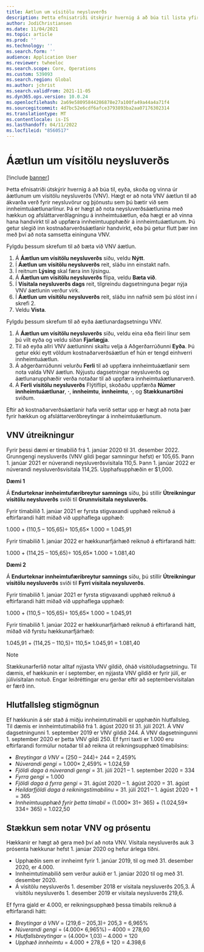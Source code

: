 ```yaml
---
title: Áætlun um vísitölu neysluverðs
description: Þetta efnisatriði útskýrir hvernig á að búa til lista yfir vísitölu neysluverðs (VNV) áætlanir sem þú færð af internetinu til að hjálpa til við að ákvarða hækkunargjaldið í áskriftarreikningi.
author: JodiChristiansen
ms.date: 11/04/2021
ms.topic: article
ms.prod: ''
ms.technology: ''
ms.search.form: ''
audience: Application User
ms.reviewer: twheeloc
ms.search.scope: Core, Operations
ms.custom: 539093
ms.search.region: Global
ms.author: jchrist
ms.search.validFrom: 2021-11-05
ms.dyn365.ops.version: 10.0.24
ms.openlocfilehash: 2a69e58095844286878e27a100fa49a44a4a71f4
ms.sourcegitcommit: 4d7bc52e6cdf6afce3793893ba2aa07176302314
ms.translationtype: MT
ms.contentlocale: is-IS
ms.lasthandoff: 04/11/2022
ms.locfileid: "8560517"
---
```

# <a name="consumer-price-index-schedule"></a>Áætlun um vísitölu neysluverðs

[!include [banner](../includes/banner.md)]

Þetta efnisatriði útskýrir hvernig á að búa til, eyða, skoða og vinna úr áætlunum um vísitölu neysluverðs (VNV). Hægt er að nota VNV áætlun til að ákvarða verð fyrir neysluvörur og þjónustu sem þú bætir við sem innheimtuáætlunarlínur. Þá er hægt að nota neysluverðsáætlunina með hækkun og afsláttarverðlagningu á innheimtuáætlun, eða hægt er að vinna hana handvirkt til að uppfæra innheimtuupphæðir á innheimtuáætlunum. Þú getur slegið inn kostnaðarverðsáætlanir handvirkt, eða þú getur flutt þær inn með því að nota samsetta eininguna VNV.

Fylgdu þessum skrefum til að bæta við VNV áætlun.

1. Á **Áætlun um vísitölu neysluverðs** síðu, veldu **Nýtt**.
2. Í **Áætlun um vísitölu neysluverðs** reit, sláðu inn einstakt nafn.
3. Í reitnum **Lýsing** skal færa inn lýsingu.
4. Á **Áætlun um vísitölu neysluverðs** flipa, veldu **Bæta við**.
5. Í **Vísitala neysluverðs dags** reit, tilgreindu dagsetninguna þegar nýja VNV áætlunin verður virk.
6. Í **Áætlun um vísitölu neysluverðs** reit, sláðu inn nafnið sem þú slóst inn í skrefi 2.
7. Veldu **Vista**.

Fylgdu þessum skrefum til að eyða áætlunardagsetningu VNV.

1. Á **Áætlun um vísitölu neysluverðs** síðu, veldu eina eða fleiri línur sem þú vilt eyða og veldu síðan **Fjarlægja**.
2. Til að eyða allri VNV áætluninni skaltu velja á Aðgerðarrúðunni **Eyða**. Þú getur ekki eytt völdum kostnaðarverðsáætlun ef hún er tengd einhverri innheimtuáætlun.
3. Á aðgerðarrúðunni velurðu **Ferli** til að uppfæra innheimtuáætlanir sem nota valda VNV áætlun. Nýjustu dagsetningar neysluverðs og áætlunarupphæðir verða notaðar til að uppfæra innheimtuáætlunarverð.
4. Á **Ferli vísitölu neysluverðs** Flýtiflipi, skoðaðu uppfærða **Númer innheimtuáætlunar**, **·**, **innheimtu**, **innheimtu**, **·**, og **Stækkunartíðni** sviðum.

Eftir að kostnaðarverðsáætlanir hafa verið settar upp er hægt að nota þær fyrir hækkun og afsláttarverðbreytingar á innheimtuáætlunum.

## <a name="cpi-calculation"></a>VNV útreikningur

Fyrir þessi dæmi er tímabilið frá 1. janúar 2020 til 31. desember 2022. Grunngengi neysluverðs (VNV gildi þegar samningur hefst) er 105,65. Þann 1. janúar 2021 er núverandi neysluverðsvísitala 110,5. Þann 1. janúar 2022 er núverandi neysluverðsvísitala 114,25. Upphafsupphæðin er $1,000.

**Dæmi 1**

Á **Endurteknar innheimtufæribreytur samnings** síðu, þú stillir **Útreikningur vísitölu neysluverðs** sviði til **Grunnvísitala neysluverðs**.

Fyrir tímabilið 1. janúar 2021 er fyrsta stigvaxandi upphæð reiknuð á eftirfarandi hátt miðað við upphaflega upphæð:

1.000 + (110,5 – 105,65)&divide; 105,65&times; 1.000 = 1.045,91

Fyrir tímabilið 1. janúar 2022 er hækkunarfjárhæð reiknuð á eftirfarandi hátt:

1.000 + (114,25 – 105,65)&divide; 105,65&times; 1.000 = 1.081,40

**Dæmi 2**

Á **Endurteknar innheimtufæribreytur samnings** síðu, þú stillir **Útreikningur vísitölu neysluverðs** sviði til **Fyrri vísitala neysluverðs**.

Fyrir tímabilið 1. janúar 2021 er fyrsta stigvaxandi upphæð reiknuð á eftirfarandi hátt miðað við upphaflega upphæð:

1.000 + (110,5 – 105,65)&divide; 105,65&times; 1.000 = 1.045,91

Fyrir tímabilið 1. janúar 2022 er hækkunarfjárhæð reiknuð á eftirfarandi hátt, miðað við fyrstu hækkunarfjárhæð:

1.045,91 + (114,25 – 110,5)&divide; 110,5&times; 1.045,91 = 1.081,40

> [!NOTE]
> Stækkunarferlið notar alltaf nýjasta VNV gildið, óháð vísitöludagsetningu. Til dæmis, ef hækkunin er í september, en nýjasta VNV gildið er fyrir júlí, er júlívísitalan notuð. Engar leiðréttingar eru gerðar eftir að septembervísitalan er færð inn.

## <a name="prorated-escalation"></a>Hlutfallsleg stigmögnun

Ef hækkunin á sér stað á miðju innheimtutímabili er upphæðin hlutfallsleg. Til dæmis er innheimtutímabilið frá 1. ágúst 2020 til 31. júlí 2021. Á VNV dagsetningunni 1. september 2019 er VNV gildið 244. Á VNV dagsetningunni 1. september 2020 er þetta VNV gildi 250. Ef fyrri taxti er 1.000 eru eftirfarandi formúlur notaðar til að reikna út reikningsupphæð tímabilsins:

* *Breytingar á VNV* = (250 – 244)&divide; 244 = 2,459%
* *Núverandi gengi* = 1.000&times; 2,459% = 1.024,59
* *Fjöldi daga á núverandi gengi* = 31. júlí 2021 – 1. september 2020 = 334
* *Fyrra gengi* = 1.000
* *Fjöldi daga á fyrra gengi* = 31. ágúst 2020 – 1. ágúst 2020 = 31. ágúst
* *Heildarfjöldi daga á reikningstímabilinu* = 31. júlí 2021 – 1. ágúst 2020 + 1 = 365
* *Innheimtuupphæð fyrir þetta tímabil* = (1.000&times; 31&divide; 365) + (1.024,59&times; 334&divide; 365) = 1.022,50

## <a name="escalation-that-uses-the-cpi-and-percentage"></a>Stækkun sem notar VNV og prósentu

Hækkanir er hægt að gera með því að nota VNV. Vísitala neysluverðs auk 3 prósenta hækkunar hefst 1. janúar 2020 og hefur árlega tíðni.

- Upphæðin sem er innheimt fyrir 1. janúar 2019, til og með 31. desember 2020, er 4.000.
- Innheimtutímabilið sem verður aukið er 1. janúar 2020 til og með 31. desember 2020.
- Á vísitölu neysluverðs 1. desember 2018 er vísitala neysluverðs 205,3. Á vísitölu neysluverðs 1. desember 2019 er vísitala neysluverðs 219,6.

Ef fyrra gjald er 4.000, er reikningsupphæð þessa tímabils reiknuð á eftirfarandi hátt:

- *Breytingar á VNV* = (219,6 – 205,3)&divide; 205,3 = 6,965%
- *Núverandi gengi* = (4.000&times; 6,965%) – 4000 = 278,60
- *Hlutfallsbreytingar* = (4.000&times; 1,03) – 4.000 = 120
- *Upphæð innheimtu* = 4.000 + 278,6 + 120 = 4.398,6
